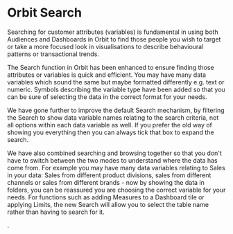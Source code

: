 # Orbit Search

Searching for customer attributes (variables) is fundamental in using both Audiences and Dashboards in Orbit to find those people you wish to target or take a more focused look in visualisations to describe behavioural patterns or transactional trends.  

The Search function in Orbit has been enhanced to ensure finding those attributes or variables is quick and efficient. You may have many data variables which sound the same but maybe formatted differently e.g. text or numeric.  Symbols describing the variable type have been added so that you can be sure of selecting the data in the correct format for your needs. 

We have gone further to improve the default Search mechanism, by filtering the Search to show data variable names relating to the search criteria, not all options within each data variable as well. If you prefer the old way of showing you everything then you can always tick that box to expand the search.

We have also combined searching and browsing together so that you don't have to switch between the two modes to understand where the data has come from. For example you may have many data variables relating to Sales in your data: Sales from different product divisions, sales from different channels or sales from different brands - now by showing the data in folders, you can be reassured you are choosing the correct variable for your needs. For functions such as adding Measures to a Dashboard tile or applying Limits, the new Search will allow you to select the table name rather than having to search for it. 



.